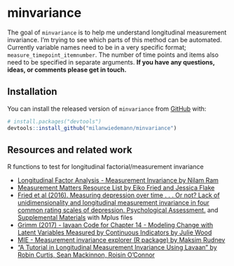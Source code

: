 
<!-- README.md is generated from README.Rmd. Please edit that file -->

# minvariance

<!-- badges: start -->

<!-- badges: end -->

The goal of `minvariance` is to help me understand longitudinal
measurement invariance. I’m trying to see which parts of this method can
be automated. Currently variable names need to be in a very specific
format; `measure_timepoint_itemnumber`. The number of time points and
items also need to be specified in separate arguments. **If you have any
questions, ideas, or comments please get in touch.**

## Installation

You can install the released version of `minvariance` from
[GitHub](https://github.com/) with:

``` r
# install.packages("devtools")
devtools::install_github("milanwiedemann/minvariance")
```

## Resources and related work

R functions to test for longitudinal factorial/measurement invariance

  - [Longitudinal Factor Analysis - Measurement Invariance by Nilam
    Ram](https://quantdev.ssri.psu.edu/tutorials/intro-basics-longitudinal-measurement-invariance)
  - [Measurement Matters Resource List by Eiko Fried and Jessica
    Flake](https://docs.google.com/document/d/11jyoXtO0m2lUywpC04KjLvI5QcBUY4YtwEvw6cg2cMs)
  - [Fried et al (2016). Measuring depression over time . . . Or not?
    Lack of unidimensionality and longitudinal measurement invariance in
    four common rating scales of depression. Psychological
    Assessment.](https://doi.org/10.1037/pas0000275) and [Supplemental
    Materials](http://supp.apa.org/psycarticles/supplemental/pas0000275/supplementary_materials.zip)
    with Mplus files
  - [Grimm (2017) - lavaan Code for Chapter 14 - Modeling Change with
    Latent Variables Measured by Continuous Indicators by Julie
    Wood](https://quantdev.ssri.psu.edu/tutorials/growth-modeling-chapter-14-modeling-change-latent-variables-measured-continuous-indicators)
  - [MIE - Measurement invariance explorer (R package) by Maksim
    Rudnev](https://github.com/MaksimRudnev/MIE.package)
  - [“A Tutorial in Longitudinal Measurement Invariance Using Lavaan” by
    Robin Curtis, Sean Mackinnon, Roisin
    O’Connor](https://psyarxiv.com/tkzrb/)
